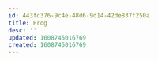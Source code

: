 ```yaml
---
id: 443fc376-9c4e-48d6-9d14-42de837f250a
title: Prog
desc: ''
updated: 1608745016769
created: 1608745016769
---
```


